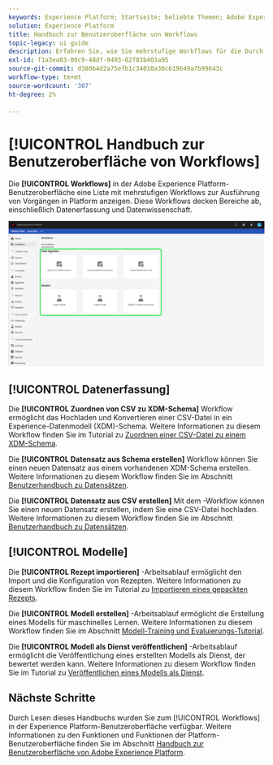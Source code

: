 ```yaml
---
keywords: Experience Platform; Startseite; beliebte Themen; Adobe Experience Platform; Benutzerhandbuch; UI-Handbuch; Workflows ui-Handbuch; Workflows; Workflows; Benutzerhandbuch zu Workflows
solution: Experience Platform
title: Handbuch zur Benutzeroberfläche von Workflows
topic-legacy: ui guide
description: Erfahren Sie, wie Sie mehrstufige Workflows für die Durchführung gemeinsamer Vorgänge in der Benutzeroberfläche von Adobe Experience Platform ausführen.
exl-id: f1a3ea83-09c9-48df-9493-62f03b403a95
source-git-commit: d380b4d2a75efb1c34010a30c619649a7b99643c
workflow-type: tm+mt
source-wordcount: '307'
ht-degree: 2%

---
```


# [!UICONTROL Handbuch zur Benutzeroberfläche von Workflows]

Die **[!UICONTROL Workflows]** in der Adobe Experience Platform-Benutzeroberfläche eine Liste mit mehrstufigen Workflows zur Ausführung von Vorgängen in Platform anzeigen. Diese Workflows decken Bereiche ab, einschließlich Datenerfassung und Datenwissenschaft.

![Workflows](./images/workflows/workflows.png)

## [!UICONTROL Datenerfassung]

Die **[!UICONTROL Zuordnen von CSV zu XDM-Schema]** Workflow ermöglicht das Hochladen und Konvertieren einer CSV-Datei in ein Experience-Datenmodell (XDM)-Schema. Weitere Informationen zu diesem Workflow finden Sie im Tutorial zu [Zuordnen einer CSV-Datei zu einem XDM-Schema](../ingestion/tutorials/map-csv/overview.md).

Die **[!UICONTROL Datensatz aus Schema erstellen]** Workflow können Sie einen neuen Datensatz aus einem vorhandenen XDM-Schema erstellen. Weitere Informationen zu diesem Workflow finden Sie im Abschnitt [Benutzerhandbuch zu Datensätzen](../catalog/datasets/user-guide.md#schema).

Die **[!UICONTROL Datensatz aus CSV erstellen]** Mit dem -Workflow können Sie einen neuen Datensatz erstellen, indem Sie eine CSV-Datei hochladen. Weitere Informationen zu diesem Workflow finden Sie im Abschnitt [Benutzerhandbuch zu Datensätzen](../catalog/datasets/user-guide.md#csv).

## [!UICONTROL Modelle]

Die **[!UICONTROL Rezept importieren]** -Arbeitsablauf ermöglicht den Import und die Konfiguration von Rezepten. Weitere Informationen zu diesem Workflow finden Sie im Tutorial zu [Importieren eines gepackten Rezepts](../data-science-workspace/models-recipes/import-packaged-recipe-ui.md).

Die **[!UICONTROL Modell erstellen]** -Arbeitsablauf ermöglicht die Erstellung eines Modells für maschinelles Lernen. Weitere Informationen zu diesem Workflow finden Sie im Abschnitt [Modell-Training und Evaluierungs-Tutorial](../data-science-workspace/models-recipes/train-evaluate-model-ui.md).

Die **[!UICONTROL Modell als Dienst veröffentlichen]** -Arbeitsablauf ermöglicht die Veröffentlichung eines erstellten Modells als Dienst, der bewertet werden kann. Weitere Informationen zu diesem Workflow finden Sie im Tutorial zu [Veröffentlichen eines Modells als Dienst](../data-science-workspace/models-recipes/publish-model-service-ui.md).

## Nächste Schritte

Durch Lesen dieses Handbuchs wurden Sie zum [!UICONTROL Workflows] in der Experience Platform-Benutzeroberfläche verfügbar. Weitere Informationen zu den Funktionen und Funktionen der Platform-Benutzeroberfläche finden Sie im Abschnitt [Handbuch zur Benutzeroberfläche von Adobe Experience Platform](ui-guide.md).

